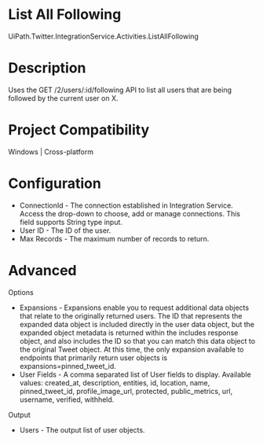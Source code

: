﻿# List All Following

UiPath.Twitter.IntegrationService.Activities.ListAllFollowing

# Description

Uses the GET /2/users/:id/following API to list all users that are being followed by the current user on X.

# Project Compatibility

Windows | Cross-platform

# Configuration

* ConnectionId - The connection established in Integration Service. Access the drop-down to choose, add or manage connections. This field supports String type input.
* User ID - The ID of the user.
* Max Records - The maximum number of records to return.

# Advanced

Options

* Expansions - Expansions enable you to request additional data objects that relate to the originally returned users. The ID that represents the expanded data object is included directly in the user data object, but the expanded object metadata is returned within the includes response object, and also includes the ID so that you can match this data object to the original Tweet object. At this time, the only expansion available to endpoints that primarily return user objects is expansions=pinned_tweet_id.
* User Fields - A comma separated list of User fields to display. Available values: created_at, description, entities, id, location, name, pinned_tweet_id, profile_image_url, protected, public_metrics, url, username, verified, withheld.

Output

* Users - The output list of user objects.
